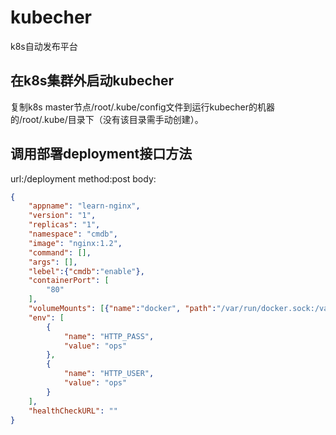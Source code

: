 # kubecher
k8s自动发布平台

## 在k8s集群外启动kubecher
复制k8s master节点/root/.kube/config文件到运行kubecher的机器的/root/.kube/目录下（没有该目录需手动创建）。

## 调用部署deployment接口方法

url:/deployment
method:post
body:
```json
{
    "appname": "learn-nginx",
    "version": "1",
    "replicas": "1",
    "namespace": "cmdb",
    "image": "nginx:1.2",
    "command": [],
    "args": [],
    "lebel":{"cmdb":"enable"},
    "containerPort": [
        "80"
    ],
    "volumeMounts": [{"name":"docker", "path":"/var/run/docker.sock:/var/run/docker.sock"}, {"name":"log", "path":"/opt/app_logs:/opt/app_logs"}],
    "env": [
        {
            "name": "HTTP_PASS",
            "value": "ops"
        },
        {
            "name": "HTTP_USER",
            "value": "ops"
        }
    ],
    "healthCheckURL": ""
}
```
